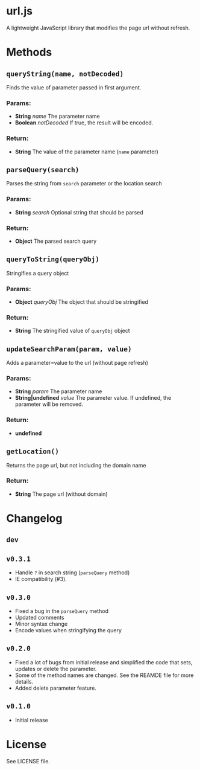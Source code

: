 url.js
======

A lightweight JavaScript library that modifies the page url without refresh.

# Methods
## `queryString(name, notDecoded)`
Finds the value of parameter passed in first argument.

### Params:
* **String** *name* The parameter name
* **Boolean** *notDecoded* If true, the result will be encoded.

### Return:
* **String** The value of the parameter name (`name` parameter)

## `parseQuery(search)`
Parses the string from `search` parameter or the location search

### Params:
* **String** *search* Optional string that should be parsed

### Return:
* **Object** The parsed search query

## `queryToString(queryObj)`
Stringifies a query object

### Params:
* **Object** *queryObj* The object that should be stringified

### Return:
* **String** The stringified value of `queryObj` object

## `updateSearchParam(param, value)`
Adds a parameter=value to the url (without page refresh)

### Params:
* **String** *param* The parameter name
* **String|undefined** *value* The parameter value. If undefined, the parameter will be removed.

### Return:
* **undefined**

## `getLocation()`
Returns the page url, but not including the domain name

### Return:
* **String** The page url (without domain)

# Changelog

## `dev`

## `v0.3.1`
 - Handle `?` in search string (`parseQuery` method)
 - IE compatibility (#3).

## `v0.3.0`
 - Fixed a bug in the `parseQuery` method
 - Updated comments
 - Minor syntax change
 - Encode values when stringifying the query

## `v0.2.0`
 - Fixed a lot of bugs from initial release and simplified the code that sets, updates or delete the parameter.
 - Some of the method names are changed. See the REAMDE file for more details.
 - Added delete parameter feature.

## `v0.1.0`
 - Initial release

# License
See LICENSE file.
